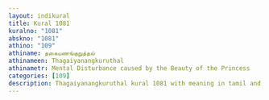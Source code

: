 ```yaml
---
layout: indikural
title: Kural 1081
kuralno: "1081"
abskno: "1081"
athino: "109"
athiname: தகையணங்குறுத்தல்
athinameen: Thagaiyanangkuruthal
athinametr: Mental Disturbance caused by the Beauty of the Princess
categories: [109]
description: Thagaiyanangkuruthal kural 1081 with meaning in tamil and english 
---
```


